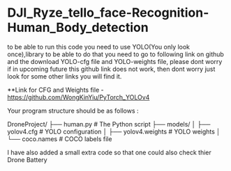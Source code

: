 # DJI_Ryze_tello_face-Recognition-Human_Body_detection
to be able to run this code you need to use YOLO(You only look once),library to be able to do that you need to go to following link on github and the download YOLO-cfg file and YOLO-weights file, please dont worry if in upcoming future this github link does not work, then dont worry just look for some other links you will find it.

**Link for CFG and Weights file - https://github.com/WongKinYiu/PyTorch_YOLOv4

Your program structure should be as follows :

DroneProject/
├── human.py         # The Python script
├── models/
│   ├── yolov4.cfg   # YOLO configuration
│   ├── yolov4.weights # YOLO weights
│   └── coco.names   # COCO labels file



I have also added a small extra code so that one could also check thier Drone Battery 

